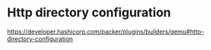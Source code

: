 # Http directory configuration
https://developer.hashicorp.com/packer/plugins/builders/qemu#http-directory-configuration
